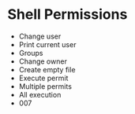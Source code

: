# Shell Permissions

- Change user
- Print current user
- Groups
- Change owner
- Create empty file
- Execute permit
- Multiple permits
- All execution
- 007
